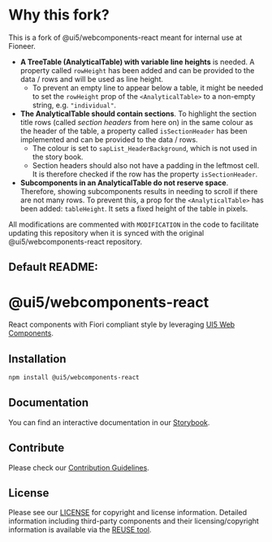 # Why this fork?
This is a fork of @ui5/webcomponents-react meant for internal use at Fioneer.

- **A TreeTable (AnalyticalTable) with variable line heights** is needed. A property called `rowHeight` has been added and can be provided to the data / rows and will be used as line height.
  - To prevent an empty line to appear below a table, it might be needed to set the `rowHeight` prop of the `<AnalyticalTable>` to a non-empty string, e.g. `"individual"`.
- **The AnalyticalTable should contain sections**. To highlight the section title rows (called *section headers* from here on) in the same colour as the header of the table, a property called `isSectionHeader` has been implemented and can be provided to the data / rows.
  - The colour is set to `sapList_HeaderBackground`, which is not used in the story book. 
  - Section headers should also not have a padding in the leftmost cell. It is therefore checked if the row has the property `isSectionHeader`.
- **Subcomponents in an AnalyticalTable do not reserve space**. Therefore, showing subcomponents results in needing to scroll if there are not many rows. To prevent this, a prop for the `<AnalyticalTable>` has been added: `tableHeight`. It sets a fixed height of the table in pixels.

All modifications are commented with `MODIFICATION` in the code to facilitate updating this repository when it is synced with the original @ui5/webcomponents-react repository.


## Default README:

# @ui5/webcomponents-react

React components with Fiori compliant style by leveraging [UI5 Web Components](https://sap.github.io/ui5-webcomponents/).

## Installation

```bash
npm install @ui5/webcomponents-react
```

## Documentation

You can find an interactive documentation in our [Storybook](https://sap.github.io/ui5-webcomponents-react/).

## Contribute

Please check our [Contribution Guidelines](https://github.com/SAP/ui5-webcomponents-react/blob/main/CONTRIBUTING.md).

## License

Please see our [LICENSE](https://github.com/SAP/ui5-webcomponents-react/blob/main/LICENSE) for copyright and license information.
Detailed information including third-party components and their licensing/copyright information is available via the [REUSE tool](https://api.reuse.software/info/github.com/SAP/ui5-webcomponents-react).

<!-- Use the force -->
